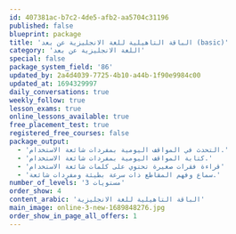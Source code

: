 ```yaml
---
id: 407381ac-b7c2-4de5-afb2-aa5704c31196
published: false
blueprint: package
title: 'الباقة التاهيلية للغة الانجليزية عن بعد (basic)'
category: 'اللغة الانجليزية عن بعد'
special: false
package_system_field: '86'
updated_by: 2a4d4039-7725-4b10-a44b-1f90e9984c00
updated_at: 1694329997
daily_conversations: true
weekly_follow: true
lesson_exams: true
online_lessons_available: true
free_placement_test: true
registered_free_courses: false
package_output:
  - 'التحدث في المواقف اليومية بمفردات شائعة الاستخدام.'
  - 'كتابة المواقف اليومية بمفردات شائعة الاستخدام.'
  - 'قراءة فقرات صغيرة تحتوي على كلمات شائعة الاستخدام'
  - 'سماع وفهم المقاطع ذات سرعة بطيئة ومفردات شائعة.'
number_of_levels: '3 مستويات'
order_show: 4
content_arabic: 'الباقة التاهيلية للغة الانجليزية'
main_image: online-3-new-1689848276.jpg
order_show_in_page_all_offers: 1
---
```

